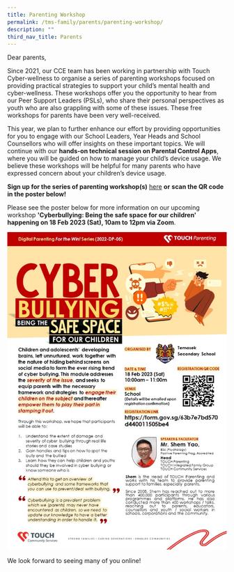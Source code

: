 ```yaml
---
title: Parenting Workshop
permalink: /tms-family/parents/parenting-workshop/
description: ""
third_nav_title: Parents
---
```

Dear parents,

  

Since 2021, our CCE team has been working in partnership with Touch Cyber-wellness to organise a series of parenting workshops focused on providing practical strategies to support your child’s mental health and cyber-wellness. These workshops offer you the opportunity to hear from our Peer Support Leaders (PSLs), who share their personal perspectives as youth who are also grappling with some of these issues. These free workshops for parents have been very well-received. 

This year, we plan to further enhance our effort by providing opportunities for you to engage with our School Leaders, Year Heads and School Counsellors who will offer insights on these important topics. We will continue with our **hands-on technical session on Parental Control Apps**, where you will be guided on how to manage your child’s device usage. We believe these workshops will be helpful for many parents who have expressed concern about your children’s device usage. 

  

**Sign up for the series of parenting workshop(s)** [here](https://form.gov.sg/63b7e7bd570d440011505be4) **or** **scan the QR code in the poster below!**

  

Please see the poster below for more information on our upcoming workshop **'Cyberbullying: Being the safe space for our children' happening on 18 Feb 2023 (Sat), 10am to 12pm via Zoom**.

![](/images/cyber%20bullying%20temasek%20secondary%20school.jpg)

We look forward to seeing many of you online!